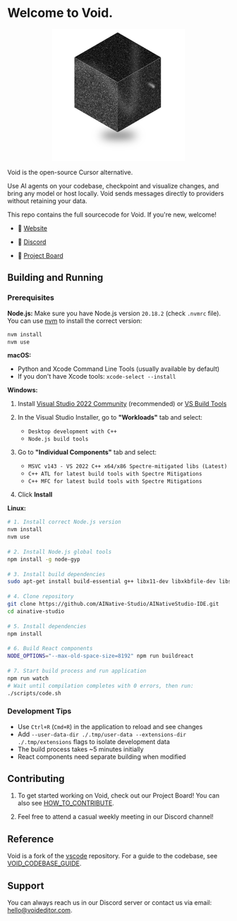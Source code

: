 # Welcome to Void.

<div align="center">
	<img
		src="./src/vs/workbench/browser/parts/editor/media/slice_of_void.png"
	 	alt="Void Welcome"
		width="300"
	 	height="300"
	/>
</div>

Void is the open-source Cursor alternative.

Use AI agents on your codebase, checkpoint and visualize changes, and bring any model or host locally. Void sends messages directly to providers without retaining your data.

This repo contains the full sourcecode for Void. If you're new, welcome!

- 🧭 [Website](https://voideditor.com)

- 👋 [Discord](https://discord.gg/RSNjgaugJs)

- 🚙 [Project Board](https://github.com/orgs/voideditor/projects/2)


## Building and Running

### Prerequisites

**Node.js:** Make sure you have Node.js version `20.18.2` (check `.nvmrc` file). You can use [nvm](https://github.com/nvm-sh/nvm) to install the correct version:
```bash
nvm install
nvm use
```

**macOS:**
- Python and Xcode Command Line Tools (usually available by default)
- If you don't have Xcode tools: `xcode-select --install`

**Windows:**
1. Install [Visual Studio 2022 Community](https://visualstudio.microsoft.com/thank-you-downloading-visual-studio/?sku=Community) (recommended) or [VS Build Tools](https://visualstudio.microsoft.com/thank-you-downloading-visual-studio/?sku=BuildTools)

2. In the Visual Studio Installer, go to **"Workloads"** tab and select:
   - `Desktop development with C++`
   - `Node.js build tools`

3. Go to **"Individual Components"** tab and select:
   - `MSVC v143 - VS 2022 C++ x64/x86 Spectre-mitigated libs (Latest)`
   - `C++ ATL for latest build tools with Spectre Mitigations`
   - `C++ MFC for latest build tools with Spectre Mitigations`

4. Click **Install**

**Linux:**
```bash
# 1. Install correct Node.js version
nvm install
nvm use

# 2. Install Node.js global tools
npm install -g node-gyp

# 3. Install build dependencies
sudo apt-get install build-essential g++ libx11-dev libxkbfile-dev libsecret-1-dev libkrb5-dev python-is-python3

# 4. Clone repository
git clone https://github.com/AINative-Studio/AINativeStudio-IDE.git
cd ainative-studio

# 5. Install dependencies
npm install

# 6. Build React components
NODE_OPTIONS="--max-old-space-size=8192" npm run buildreact

# 7. Start build process and run application
npm run watch
# Wait until compilation completes with 0 errors, then run:
./scripts/code.sh
```

### Development Tips

- Use `Ctrl+R` (`Cmd+R`) in the application to reload and see changes
- Add `--user-data-dir ./.tmp/user-data --extensions-dir ./.tmp/extensions` flags to isolate development data
- The build process takes ~5 minutes initially
- React components need separate building when modified

## Contributing

1. To get started working on Void, check out our Project Board! You can also see [HOW_TO_CONTRIBUTE](https://github.com/voideditor/void/blob/main/HOW_TO_CONTRIBUTE.md).

2. Feel free to attend a casual weekly meeting in our Discord channel!


## Reference

Void is a fork of the [vscode](https://github.com/microsoft/vscode) repository. For a guide to the codebase, see [VOID_CODEBASE_GUIDE](https://github.com/voideditor/void/blob/main/VOID_CODEBASE_GUIDE.md).

## Support
You can always reach us in our Discord server or contact us via email: hello@voideditor.com.
